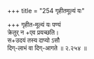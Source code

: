 +++
title = "254 गृहीतमूल्यं यः"

+++
गृहीत-मूल्यं यः पण्यं  
क्रेतुर् न +एव प्रयच्छति।  
स+उदयं तस्य दाप्यो ऽसौ  
दिग्-लाभं वा दिग्-आगते  ॥ २.२५४ ॥